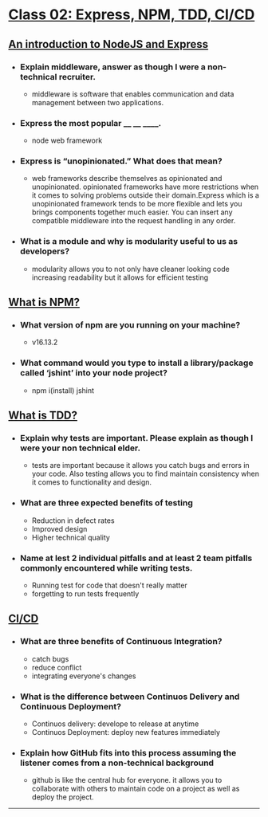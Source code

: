 
# [Class 02: Express, NPM, TDD, CI/CD](/README.md)

 ## [An introduction to NodeJS and Express](https://developer.mozilla.org/en-US/docs/Learn/Server-side/Express_Nodejs/Introduction)
 
  - ### Explain middleware, answer as though I were a non-technical recruiter.
       - middleware is software that enables communication and data management between two applications. 
  - ### Express the most popular __ __ ____.
       - node web framework
  - ### Express is “unopinionated.” What does that mean?
       - web frameworks describe themselves as opinionated and unopinionated. opinionated frameworks have more restrictions when it comes to solving problems outside their domain.Express which is a unopinionated framework tends to be more flexible and lets you brings components together much easier. You can insert any compatible middleware into the request handling in any order.  
  - ### What is a module and why is modularity useful to us as developers?
       - modularity allows you to not only have cleaner looking code increasing readability but it allows for efficient testing


 ## [What is NPM?](https://docs.npmjs.com/about-npm)
 - ### What version of npm are you running on your machine?
      - v16.13.2
 
 
 - ### What command would you type to install a library/package called ‘jshint’ into your node project?
      - npm i(install) jshint


 ## [What is TDD?](https://www.agilealliance.org/glossary/tdd/)

  - ### Explain why tests are important. Please explain as though I were your non technical elder.
      - tests are important because it allows you catch bugs and errors in your code. Also testing allows you to find 
      maintain consistency when it comes to functionality and design. 
  - ### What are three expected benefits of testing
      - Reduction in defect rates
      - Improved design
      - Higher technical quality 
  - ### Name at lest 2 individual pitfalls and at least 2 team pitfalls commonly encountered while writing tests.
      - Running test for code that doesn't really matter
      - forgetting to run tests frequently
 
 ## [CI/CD](https://www.youtube.com/watch?v=xSv_m3KhUO8)

   - ### What are three benefits of Continuous Integration?
      - catch bugs
      - reduce conflict
      - integrating everyone's changes 

   - ### What is the difference between Continuos Delivery and Continuous Deployment?
        - Continuos delivery: develope to release at anytime
        - Continuos Deployment: deploy new features immediately 

   - ### Explain how GitHub fits into this process assuming the listener comes from a non-technical background
        - github is like the central hub for everyone. it allows you to collaborate with others to maintain code 
        on a project as well as deploy the project. 
<hr>
